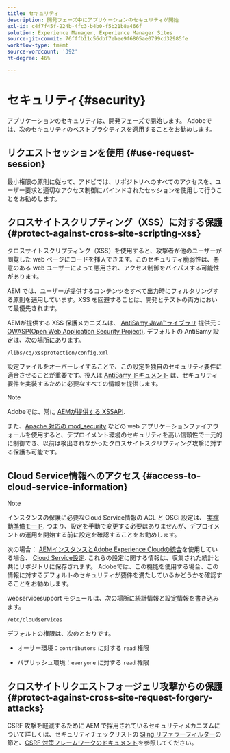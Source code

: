 ```yaml
---
title: セキュリティ
description: 開発フェーズ中にアプリケーションのセキュリティが開始
exl-id: c4f7f45f-224b-4fc3-b4b0-f5b21b8a466f
solution: Experience Manager, Experience Manager Sites
source-git-commit: 76fffb11c56dbf7ebee9f6805ae0799cd32985fe
workflow-type: tm+mt
source-wordcount: '392'
ht-degree: 46%

---
```


# セキュリティ{#security}

アプリケーションのセキュリティは、開発フェーズで開始します。 Adobeでは、次のセキュリティのベストプラクティスを適用することをお勧めします。

## リクエストセッションを使用 {#use-request-session}

最小権限の原則に従って、アドビでは、リポジトリへのすべてのアクセスを、ユーザー要求と適切なアクセス制御にバインドされたセッションを使用して行うことをお勧めします。

## クロスサイトスクリプティング（XSS）に対する保護 {#protect-against-cross-site-scripting-xss}

クロスサイトスクリプティング（XSS）を使用すると、攻撃者が他のユーザーが閲覧した web ページにコードを挿入できます。このセキュリティ脆弱性は、悪意のある web ユーザーによって悪用され、アクセス制御をバイパスする可能性があります。

AEM では、ユーザーが提供するコンテンツをすべて出力時にフィルタリングする原則を適用しています。XSS を回避することは、開発とテストの両方において最優先されます。

AEMが提供する XSS 保護メカニズムは、 [AntiSamy Java™ライブラリ](https://wiki.owasp.org/index.php/Category:OWASP_AntiSamy_Project) 提供元： [OWASP(Open Web Application Security Project)](https://owasp.org/). デフォルトの AntiSamy 設定は、次の場所にあります。

`/libs/cq/xssprotection/config.xml`

設定ファイルをオーバーレイすることで、この設定を独自のセキュリティ要件に適合させることが重要です。役人は [AntiSamy ドキュメント](https://wiki.owasp.org/index.php/Category:OWASP_AntiSamy_Project) は、セキュリティ要件を実装するために必要なすべての情報を提供します。

>[!NOTE]
>
>Adobeでは、常に [AEMが提供する XSSAPI](https://developer.adobe.com/experience-manager/reference-materials/6-5/javadoc/com/adobe/granite/xss/XSSAPI.html).

また、[Apache 対応の mod_security](https://www.modsecurity.org) などの web アプリケーションファイアウォールを使用すると、デプロイメント環境のセキュリティを高い信頼性で一元的に制御でき、以前は検出されなかったクロスサイトスクリプティング攻撃に対する保護も可能です。

## Cloud Service情報へのアクセス {#access-to-cloud-service-information}

>[!NOTE]
>
>インスタンスの保護に必要なCloud Service情報の ACL と OSGi 設定は、 [実稼動準備モード](/help/sites-administering/production-ready.md). つまり、設定を手動で変更する必要はありませんが、デプロイメントの運用を開始する前に設定を確認することをお勧めします。

次の場合： [AEMインスタンスとAdobe Experience Cloudの統合](/help/sites-administering/marketing-cloud.md)を使用している場合、 [Cloud Service設定](/help/sites-developing/extending-cloud-config.md). これらの設定に関する情報は、収集された統計と共にリポジトリに保存されます。 Adobeでは、この機能を使用する場合、この情報に対するデフォルトのセキュリティが要件を満たしているかどうかを確認することをお勧めします。

webservicesupport モジュールは、次の場所に統計情報と設定情報を書き込みます。

`/etc/cloudservices`

デフォルトの権限は、次のとおりです。

* オーサー環境：`contributors` に対する `read` 権限

* パブリッシュ環境：`everyone` に対する `read` 権限

## クロスサイトリクエストフォージェリ攻撃からの保護 {#protect-against-cross-site-request-forgery-attacks}

CSRF 攻撃を軽減するために AEM で採用されているセキュリティメカニズムについて詳しくは、セキュリティチェックリストの [Sling リファラーフィルター](/help/sites-administering/security-checklist.md#protect-against-cross-site-request-forgery)の節と、[CSRF 対策フレームワークのドキュメント](/help/sites-developing/csrf-protection.md)を参照してください。
